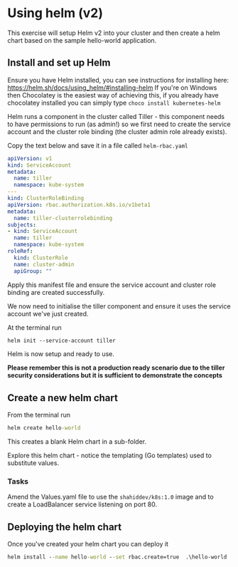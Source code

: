 # Using helm (v2)

This exercise will setup Helm v2 into your cluster and then create a helm chart based on the sample hello-world application.

## Install and set up Helm

Ensure you have Helm installed, you can see instructions for installing here: https://helm.sh/docs/using_helm/#installing-helm
If you're on Windows then Chocolatey is the easiest way of achieving this, if you already have chocolatey installed you can simply type `choco install kubernetes-helm`

Helm runs a component in the cluster called Tiller - this component needs to have permissions to run (as admin!) so we first need to create the service account and the cluster role binding (the cluster admin role already exists).

Copy the text below and save it in a file called `helm-rbac.yaml`

```yaml
apiVersion: v1
kind: ServiceAccount
metadata:
  name: tiller
  namespace: kube-system
---
kind: ClusterRoleBinding
apiVersion: rbac.authorization.k8s.io/v1beta1
metadata:
  name: tiller-clusterrolebinding
subjects:
- kind: ServiceAccount
  name: tiller
  namespace: kube-system
roleRef:
  kind: ClusterRole
  name: cluster-admin
  apiGroup: ""
```

Apply this manifest file and ensure the service account and cluster role binding are created successfully.

We now need to initialise the tiller component and ensure it uses the service account we've just created.

At the terminal run

```txt
helm init --service-account tiller
```

Helm is now setup and ready to use.

**Please remember this is not a production ready scenario due to the tiller security considerations but it is sufficient to demonstrate the concepts**

## Create a new helm chart

From the terminal run

```cmd
helm create hello-world
```

This creates a blank Helm chart in a sub-folder.

Explore this helm chart - notice the templating (Go templates) used to substitute values.

### Tasks

Amend the Values.yaml file to use the `shahiddev/k8s:1.0` image and to create a LoadBalancer service listening on port 80. 


## Deploying the helm chart

Once you've created your helm chart you can deploy it

```cmd
helm install --name hello-world --set rbac.create=true  .\hello-world
```
